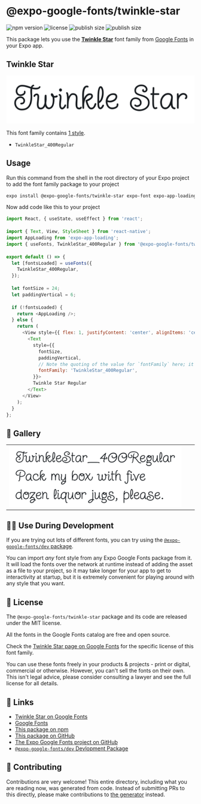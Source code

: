 # @expo-google-fonts/twinkle-star

![npm version](https://flat.badgen.net/npm/v/@expo-google-fonts/twinkle-star)
![license](https://flat.badgen.net/github/license/expo/google-fonts)
![publish size](https://flat.badgen.net/packagephobia/install/@expo-google-fonts/twinkle-star)
![publish size](https://flat.badgen.net/packagephobia/publish/@expo-google-fonts/twinkle-star)

This package lets you use the [**Twinkle Star**](https://fonts.google.com/specimen/Twinkle+Star) font family from [Google Fonts](https://fonts.google.com/) in your Expo app.

## Twinkle Star

![Twinkle Star](./font-family.png)

This font family contains [1 style](#-gallery).

- `TwinkleStar_400Regular`

## Usage

Run this command from the shell in the root directory of your Expo project to add the font family package to your project
```sh
expo install @expo-google-fonts/twinkle-star expo-font expo-app-loading
```

Now add code like this to your project
```js
import React, { useState, useEffect } from 'react';

import { Text, View, StyleSheet } from 'react-native';
import AppLoading from 'expo-app-loading';
import { useFonts, TwinkleStar_400Regular } from '@expo-google-fonts/twinkle-star';

export default () => {
  let [fontsLoaded] = useFonts({
    TwinkleStar_400Regular,
  });

  let fontSize = 24;
  let paddingVertical = 6;

  if (!fontsLoaded) {
    return <AppLoading />;
  } else {
    return (
      <View style={{ flex: 1, justifyContent: 'center', alignItems: 'center' }}>
        <Text
          style={{
            fontSize,
            paddingVertical,
            // Note the quoting of the value for `fontFamily` here; it expects a string!
            fontFamily: 'TwinkleStar_400Regular',
          }}>
          Twinkle Star Regular
        </Text>
      </View>
    );
  }
};

```

## 🔡 Gallery


||||
|-|-|-|
|![TwinkleStar_400Regular](./TwinkleStar_400Regular.ttf.png)||||


## 👩‍💻 Use During Development

If you are trying out lots of different fonts, you can try using the [`@expo-google-fonts/dev` package](https://github.com/expo/google-fonts/tree/master/font-packages/dev#readme).

You can import *any* font style from any Expo Google Fonts package from it. It will load the fonts
over the network at runtime instead of adding the asset as a file to your project, so it may take longer
for your app to get to interactivity at startup, but it is extremely convenient
for playing around with any style that you want.

## 📖 License

The `@expo-google-fonts/twinkle-star` package and its code are released under the MIT license.

All the fonts in the Google Fonts catalog are free and open source.

Check the [Twinkle Star page on Google Fonts](https://fonts.google.com/specimen/Twinkle+Star) for the specific license of this font family.

You can use these fonts freely in your products & projects - print or digital, commercial or otherwise. However, you can't sell the fonts on their own. This isn't legal advice, please consider consulting a lawyer and see the full license for all details.

## 🔗 Links

- [Twinkle Star on Google Fonts](https://fonts.google.com/specimen/Twinkle+Star)
- [Google Fonts](https://fonts.google.com/)
- [This package on npm](https://www.npmjs.com/package/@expo-google-fonts/twinkle-star)
- [This package on GitHub](https://github.com/expo/google-fonts/tree/master/font-packages/twinkle-star)
- [The Expo Google Fonts project on GitHub](https://github.com/expo/google-fonts)
- [`@expo-google-fonts/dev` Devlopment Package](https://github.com/expo/google-fonts/tree/master/font-packages/dev)

## 🤝 Contributing

Contributions are very welcome! This entire directory, including what you are reading now, was generated from code. Instead of submitting PRs to this directly, please make contributions to [the generator](https://github.com/expo/google-fonts/tree/master/packages/generator) instead.
